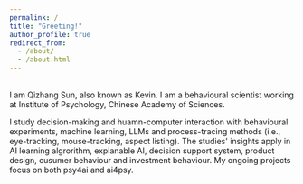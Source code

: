 ```yaml
---
permalink: /
title: "Greeting!"
author_profile: true
redirect_from: 
  - /about/
  - /about.html
---
```


<br/>
I am Qizhang Sun, also known as Kevin. I am a behavioural scientist working at Institute of Psychology, Chinese Academy of Sciences.

I study decision-making and huamn-computer interaction with behavioural experiments, machine learning, LLMs and process-tracing methods (i.e., eye-tracking, mouse-tracking, aspect listing). The studies' insights apply in AI learning algrorithm, explanable AI, decision support system, product design, cusumer behaviour and investment behaviour. My ongoing projects focus on both psy4ai and ai4psy.